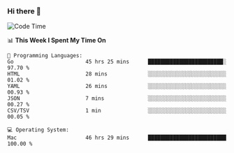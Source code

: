 ### Hi there 👋

<!--
**CrazyCollin/crazycollin** is a ✨ _special_ ✨ repository because its `README.md` (this file) appears on your GitHub profile.

Here are some ideas to get you started:

- 🔭 I’m currently working on ...
- 🌱 I’m currently learning ...
- 👯 I’m looking to collaborate on ...
- 🤔 I’m looking for help with ...
- 💬 Ask me about ...
- 📫 How to reach me: ...
- 😄 Pronouns: ...
- ⚡ Fun fact: ...
-->

<!--START_SECTION:waka-->
![Code Time](http://img.shields.io/badge/Code%20Time-1%2C786%20hrs%209%20mins-blue)

📊 **This Week I Spent My Time On** 

```text
💬 Programming Languages: 
Go                       45 hrs 25 mins      ████████████████████████░   97.70 % 
HTML                     28 mins             ░░░░░░░░░░░░░░░░░░░░░░░░░   01.02 % 
YAML                     26 mins             ░░░░░░░░░░░░░░░░░░░░░░░░░   00.93 % 
JSON                     7 mins              ░░░░░░░░░░░░░░░░░░░░░░░░░   00.27 % 
CSV/TSV                  1 min               ░░░░░░░░░░░░░░░░░░░░░░░░░   00.05 % 

💻 Operating System: 
Mac                      46 hrs 29 mins      █████████████████████████   100.00 % 
```


<!--END_SECTION:waka-->
